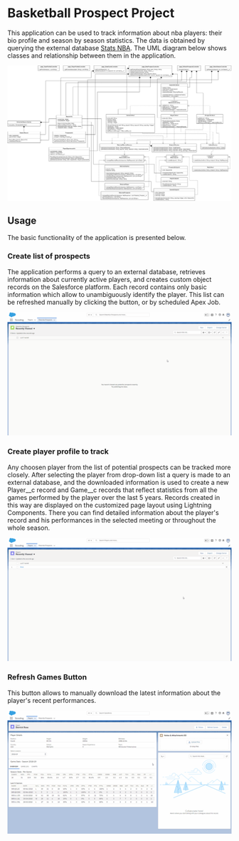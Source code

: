 # Basketball Prospect Project
This application can be used to track information about nba players: their bio profile and season by season statistics. The data is obtained by querying the external database [Stats NBA](https://stats.nba.com).
The UML diagram below shows classes and relationship between them in the application.

![UML](https://raw.githubusercontent.com/eez-eh/BasketballProspect/master/images/uml.jpg)
## Usage
The basic functionality of the application is presented below.
### Create list of prospects
The application performs a query to an external database, retrieves information about currently active players, and creates custom object records on the Salesforce platform. Each record contains only basic information which allow to unambiguously identify the player. This list can be refreshed manually by clicking the button, or by scheduled Apex Job.

![Get List of Prospects](https://raw.githubusercontent.com/eez-eh/BasketballProspect/master/images/refresh_prospects_list.gif)
### Create player profile to track
Any choosen player from the list of potential prospects can be tracked more closely. After selecting the player from drop-down list a query is made to an external database, and the downloaded information is used to create a new Player__c record and Game__c records that reflect statistics from all the games performed by the player over the last 5 years.
Records created in this way are displayed on the customized page layout using Lightning Components. There you can find detailed information about the player's record and his performances in the selected meeting or throughout the whole season.

![Add a Player](https://raw.githubusercontent.com/eez-eh/BasketballProspect/master/images/add_player.gif)
### Refresh Games Button
This button allows to manually download the latest information about the player's recent performances.

![Refresh Games Button](https://raw.githubusercontent.com/eez-eh/BasketballProspect/master/images/refresh_games.gif)
